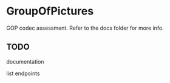 # GroupOfPictures
 GOP codec assessment.
Refer to the docs folder for more info.


## TODO
documentation

list endpoints
